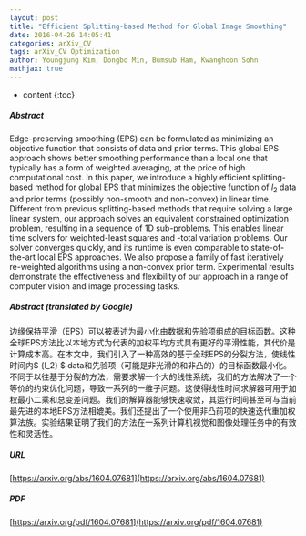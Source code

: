 ```yaml
---
layout: post
title: "Efficient Splitting-based Method for Global Image Smoothing"
date: 2016-04-26 14:05:41
categories: arXiv_CV
tags: arXiv_CV Optimization
author: Youngjung Kim, Dongbo Min, Bumsub Ham, Kwanghoon Sohn
mathjax: true
---
```


* content
{:toc}

##### Abstract
Edge-preserving smoothing (EPS) can be formulated as minimizing an objective function that consists of data and prior terms. This global EPS approach shows better smoothing performance than a local one that typically has a form of weighted averaging, at the price of high computational cost. In this paper, we introduce a highly efficient splitting-based method for global EPS that minimizes the objective function of ${l_2}$ data and prior terms (possibly non-smooth and non-convex) in linear time. Different from previous splitting-based methods that require solving a large linear system, our approach solves an equivalent constrained optimization problem, resulting in a sequence of 1D sub-problems. This enables linear time solvers for weighted-least squares and -total variation problems. Our solver converges quickly, and its runtime is even comparable to state-of-the-art local EPS approaches. We also propose a family of fast iteratively re-weighted algorithms using a non-convex prior term. Experimental results demonstrate the effectiveness and flexibility of our approach in a range of computer vision and image processing tasks.

##### Abstract (translated by Google)
边缘保持平滑（EPS）可以被表述为最小化由数据和先验项组成的目标函数。这种全球EPS方法比以本地方式为代表的加权平均方式具有更好的平滑性能，其代价是计算成本高。在本文中，我们引入了一种高效的基于全球EPS的分裂方法，使线性时间内$ {l_2} $ data和先验项（可能是非光滑的和非凸的）的目标函数最小化。不同于以往基于分裂的方法，需要求解一个大的线性系统，我们的方法解决了一个等价的约束优化问题，导致一系列的一维子问题。这使得线性时间求解器可用于加权最小二乘和总变差问题。我们的解算器能够快速收敛，其运行时间甚至可与当前最先进的本地EPS方法相媲美。我们还提出了一个使用非凸前项的快速迭代重加权算法族。实验结果证明了我们的方法在一系列计算机视觉和图像处理任务中的有效性和灵活性。

##### URL
[https://arxiv.org/abs/1604.07681](https://arxiv.org/abs/1604.07681)

##### PDF
[https://arxiv.org/pdf/1604.07681](https://arxiv.org/pdf/1604.07681)

